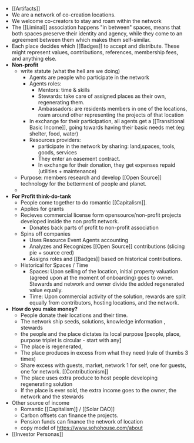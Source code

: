 - [[Artifacts]]
- We are a network of co-creation locations.
- We welcome co-creators to stay and roam within the network 
- The [[Liminal]] association happens "in between" spaces, means that both spaces preserve their identity and agency, while they come to an agreement between them which makes them self-similar.
- Each place decides which [[Badges]] to accept and distribute. These might represent values, contributions, references, membership fees, and anything else.
- **Non-profit**
    - write statute (what the hell are we doing)
        - Agents are people who participate in the network
        - Agents roles: 
            - Mentors: time & skills
            - Stewards: take care of assigned places as their own, regenerating them.
            - Ambassadors: are residents members in one of the locations, roam around other representing the projects of that location
        - In exchange for their participation, all agents get a [[Transitional Basic Income]], going towards having their basic needs met (eg: shelter, food, water)
        - Resources providers: 
            - participate in the network by sharing: land,spaces, tools, goods, services
            - They enter an easement contract.
            - In exchange for their donation, they get expenses repaid (utilities + maintenance)
    - Purpose: members research and develop [[Open Source]] technology for the betterment of people and planet.
    - 
- **For Profit think-do-tank**
    - People come together to do romantic [[Capitalism]].
    - Applies for grants
    - Recieves commercial license form opensource/non-profit projects developed inside the non profit network.
        - Donates back parts of profit to non-profit association
    - Spins off companies
        - Uses Resource Event Agents accounting
        - Analyzes and Recognizes [[Open Source]] contributions (slicing pie + source cred)
        - Assigns roles and [[Badges]] based on historical contributions.
    - Historical for Spaces / Time
        - Spaces: Upon selling of the location, initial property valuation (agreed upon at the moment of onboarding) goes to owner. Stewards and network and owner divide the added regenerated value equally.
        - Time: Upon commercial activity of the solution, rewards are split equally from contributors, hosting locations, and the network. 
- **How do you make money?**
    - People donate their locations and their time.
    - The network ship seeds, solutions, knowledge information , stewards
    - the people and the place dictates its local purpose [people, place, purpose triplet is circular - start with any]
    - The place is regenerated,
    - The place produces in excess from what they need (rule of thumbs 3 times)
    -  Share excess with  guests, market, network 1 for self, one for guests, one for network. [[Contributionism]]
    -  The place uses extra produce to host people developing regenerating solution
    - If the place is ever sold, the extra income goes to the owner, the network and the stewards
- Other source of income
    - Romantic [[Capitalism]] / [[Solar DAO]]
    - Carbon offsets can finance the projects.
    - Pension funds can finance the network of location
    - copy model of https://www.sohohouse.com/about 
- [[Investor Personas]]
